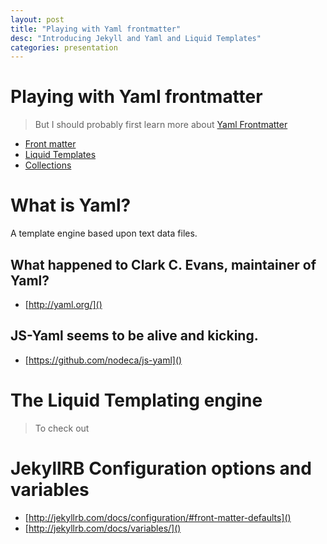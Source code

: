 ```yaml
---
layout: post
title: "Playing with Yaml frontmatter"
desc: "Introducing Jekyll and Yaml and Liquid Templates"
categories: presentation
---
```


# Playing with Yaml frontmatter

> But I should probably first learn more about [Yaml Frontmatter](http://jekyllrb.com/docs/frontmatter/)

- [Front matter](http://jekyllrb.com/docs/frontmatter/)
- [Liquid Templates](https://wiki.github.com/shopify/liquid/liquid-for-designers)
- [Collections](http://jekyllrb.com/docs/collections/)

# What is Yaml?

A template engine based upon text data files.

## What happened to Clark C. Evans, maintainer of Yaml?

- [http://yaml.org/]()

## JS-Yaml seems to be alive and kicking.

- [https://github.com/nodeca/js-yaml]()

# The Liquid Templating engine

> To check out

# JekyllRB Configuration options and variables

- [http://jekyllrb.com/docs/configuration/#front-matter-defaults]()
- [http://jekyllrb.com/docs/variables/]()